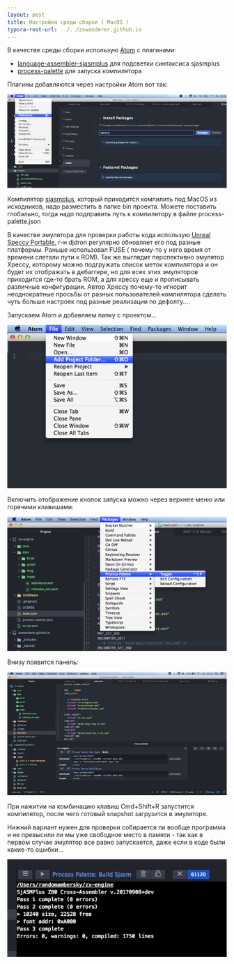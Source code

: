 ```yaml
---
layout: post
title: Настройка среды сборки ( MacOS )
typora-root-url: ../../zxwanderer.github.io
---
```


В качестве среды сборки использую [Atom](https://atom.io/) с плагинами:

* [language-assembler-sjasmplus](https://atom.io/packages/language-assembler-sjasmplus) для подсветки синтаксиса
sjasmplus
* [process-palette](https://atom.io/packages/process-palette) для запуска компилятора

Плагины добавляются через настройки Atom вот так:

![Atom_add_plugin](/images/Atom_add_plugin.png)

Компилятор [sjasmplus](https://github.com/mkoloberdin/sjasmplus), который приходится компилить под MacOS из исходников,
надо разместить в папке bin проекта. Можете поставить глобально, тогда надо подправить путь к компилятору
в файле process-palette.json

В качестве эмулятора для проверки работы кода использую [Unreal Speccy Portable](https://bitbucket.org/djdron/unrealspeccyp/downloads/), г-н djdron регулярно обновляет его под
разные платформы. Раньше использовал FUSE ( почему-то у него время от времени слетали пути к ROM). Так же
выглядит перспективно эмулятор Xpeccy, которому можно подгружать список меток компилятора и он будет их отображать
в дебаггере, но для всех этих эмуляторов приходится где-то брать ROM, а для xpeccy еще и прописывать различные
конфигурации. Автор Xpeccy почему-то игнорит неоднократные просьбы от разных пользователей компилятора
сделать чуть больше настроек под разные реализации по дефолту....

Запускаем Atom и добавляем папку с проектом...

![Atom_add_project](/images/Atom_add_project.png)

Включить отображение кнопок запуска можно через верхнее меню или горячими клавишами:

![Palette_on](/images/Palette_on.png)

Внизу появится панель:

![IDE_screen](/images/IDE_screen.png)

При нажитии на комбинацию клавиш Cmd+Shift+R запустится компилятор, после чего готовый snapshot загрузится в эмуляторе.

Нижний вариант нужен для проверки собирается ли вообще программа и не превысили ли мы
уже свободное место в памяти - так как в первом случае эмулятор все равно запускается, даже если
в коде были какие-то ошибки...

![Project_stats](/images/Project_stats.png)

